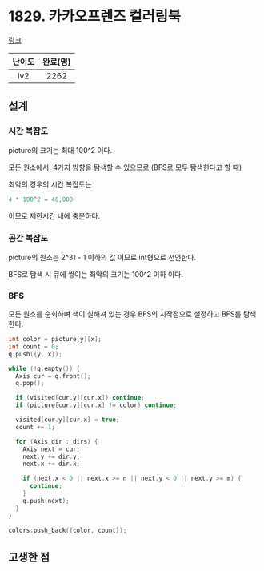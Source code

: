 # 1829. 카카오프렌즈 컬러링북

[링크](https://programmers.co.kr/learn/courses/30/lessons/42578)

| 난이도 | 완료(명) |
| :----: | :------: |
|  lv2   |   2262   |

## 설계

### 시간 복잡도

picture의 크기는 최대 100^2 이다.

모든 원소에서, 4가지 방향을 탐색할 수 있으므로 (BFS로 모두 탐색한다고 할 때)

최악의 경우의 시간 복잡도는

```cpp
4 * 100^2 = 40,000
```

이므로 제한시간 내에 충분하다.

### 공간 복잡도

picture의 원소는 2^31 - 1 이하의 값 이므로 int형으로 선언한다.

BFS로 탐색 시 큐에 쌓이는 최악의 크기는 100^2 이하 이다.

### BFS

모든 원소를 순회하며 색이 칠해져 있는 경우 BFS의 시작점으로 설정하고 BFS를 탐색한다.

```cpp
int color = picture[y][x];
int count = 0;
q.push({y, x});

while (!q.empty()) {
  Axis cur = q.front();
  q.pop();

  if (visited[cur.y][cur.x]) continue;
  if (picture[cur.y][cur.x] != color) continue;

  visited[cur.y][cur.x] = true;
  count += 1;

  for (Axis dir : dirs) {
    Axis next = cur;
    next.y += dir.y;
    next.x += dir.x;

    if (next.x < 0 || next.x >= n || next.y < 0 || next.y >= m) {
      continue;
    }
    q.push(next);
  }
}

colors.push_back({color, count});
```

## 고생한 점
